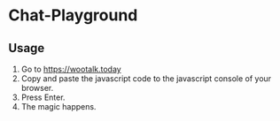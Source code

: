 # Chat-Playground

## Usage
1. Go to https://wootalk.today
2. Copy and paste the javascript code to the javascript console of your browser.
3. Press Enter.
4. The magic happens.
